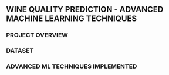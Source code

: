## WINE QUALITY PREDICTION - ADVANCED MACHINE LEARNING TECHNIQUES

### PROJECT OVERVIEW

### DATASET

### ADVANCED ML TECHNIQUES IMPLEMENTED
